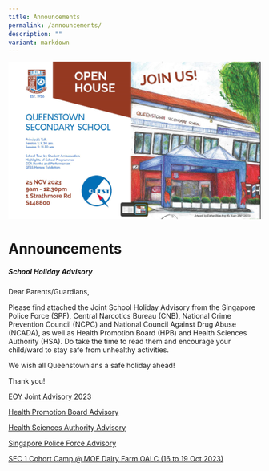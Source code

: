 ```yaml
---
title: Announcements
permalink: /announcements/
description: ""
variant: markdown
---
```


![](/images/2023_QTSS_Open_House.png)

Announcements
=============
##### **School Holiday Advisory**    

Dear Parents/Guardians,

Please find attached the Joint School Holiday Advisory from the Singapore Police Force (SPF), Central Narcotics Bureau (CNB), National Crime Prevention Council (NCPC) and National Council Against Drug Abuse (NCADA), as well as Health Promotion Board (HPB) and Health Sciences Authority (HSA). Do take the time to read them and encourage your child/ward to stay safe from unhealthy activities.

We wish all Queenstownians a safe holiday ahead!

Thank you!

[EOY Joint Advisory 2023](/files/Assessment%20Matters/eoy%20joint%20advisory_2023.pdf)

[Health Promotion Board Advisory](/files/hpb%20vaping%20edm%20(may%202023).pdf)

[Health Sciences Authority Advisory](/files/hpb-hsa%20joint%20advisory%20to%20parents%20and%20students_may%202023.pdf)

[Singapore Police Force Advisory](/files/spf_cnb_ncpc_ncada.pdf)

[SEC 1 Cohort Camp @ MOE Dairy Farm OALC  (16 to 19 Oct 2023)](/files/queenstown%20sec%201%20cohort%20camp%20briefing%20slides%202023%20(students%20&%20parents)%2021aug23%20final.pdf)